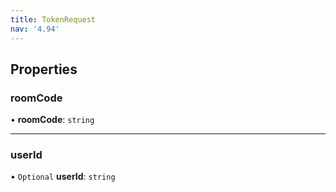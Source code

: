 ```yaml
---
title: TokenRequest
nav: '4.94'
---
```


## Properties

### roomCode

• **roomCode**: `string`

---

### userId

• `Optional` **userId**: `string`
